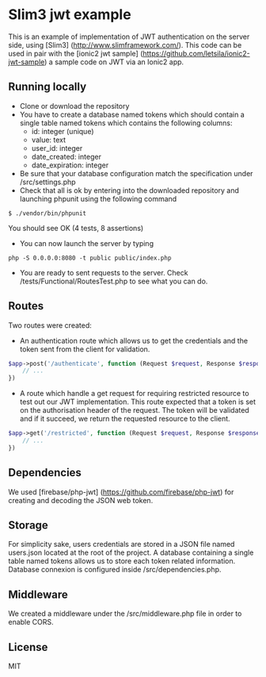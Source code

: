 # Slim3 jwt example

This is an example of implementation of JWT authentication on the server side, using [Slim3] (http://www.slimframework.com/). This code can be used in pair with
the [ionic2 jwt sample] (https://github.com/letsila/ionic2-jwt-sample) a sample code on JWT via an Ionic2 app.

## Running locally
* Clone or download the repository
* You have to create a database named tokens which should contain a single table named tokens which contains the following columns:
    - id: integer (unique)
    - value: text
    - user_id: integer
    - date_created: integer
    - date_expiration: integer
* Be sure that your database configuration match the specification under /src/settings.php
* Check that all is ok by entering into the downloaded repository and launching phpunit using the following command
```
$ ./vendor/bin/phpunit
```
You should see OK (4 tests, 8 assertions)

* You can now launch the server by typing
```
php -S 0.0.0.0:8080 -t public public/index.php
```

* You are ready to sent requests to the server. Check /tests/Functional/RoutesTest.php to see what you can do.

## Routes
Two routes were created:

* An authentication route which allows us to get the credentials and the token sent from the client for validation.
```php
$app->post('/authenticate', function (Request $request, Response $response) {
    // ...
})
```

* A route which handle a get request for requiring restricted resource to test out our JWT implementation. This route expected
that a token is set on the authorisation header of the request. The token will be validated and if it succeed, we return
the requested resource to the client.
```php
$app->get('/restricted', function (Request $request, Response $response) {
    // ...
})
```

## Dependencies
We used [firebase/php-jwt] (https://github.com/firebase/php-jwt) for creating and decoding the JSON web token.

## Storage
For simplicity sake, users credentials are stored in a JSON file named users.json located at the root of the project.
A database containing a single table named tokens allows us to store each token related information. Database
connexion is configured inside /src/dependencies.php.

## Middleware
We created a middleware under the /src/middleware.php file in order to enable CORS.

## License
MIT